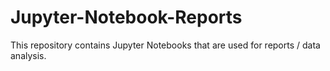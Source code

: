 # Jupyter-Notebook-Reports
This repository contains Jupyter Notebooks that are used for reports / data analysis.
